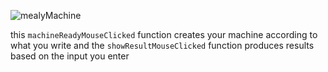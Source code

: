 ![mealyMachine](https://user-images.githubusercontent.com/64336826/146919515-bdbbb34a-6de0-48de-ac5f-a521b655dfcb.png)


this `machineReadyMouseClicked` function creates your machine according to what you write and
the `showResultMouseClicked` function produces results based on the input you enter
